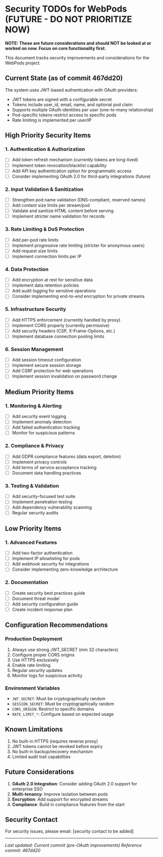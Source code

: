 # Security TODOs for WebPods (FUTURE - DO NOT PRIORITIZE NOW)

**NOTE: These are future considerations and should NOT be looked at or worked on now. Focus on core functionality first.**

This document tracks security improvements and considerations for the WebPods project.

## Current State (as of commit 467dd20)

The system uses JWT-based authentication with OAuth providers:

- JWT tokens are signed with a configurable secret
- Tokens include user_id, email, name, and optional pod claim
- Supports multiple OAuth identities per user (one-to-many relationship)
- Pod-specific tokens restrict access to specific pods
- Rate limiting is implemented per user/IP

## High Priority Security Items

### 1. Authentication & Authorization

- [ ] Add token refresh mechanism (currently tokens are long-lived)
- [ ] Implement token revocation/blacklist capability
- [ ] Add API key authentication option for programmatic access
- [ ] Consider implementing OAuth 2.0 for third-party integrations (future)

### 2. Input Validation & Sanitization

- [ ] Strengthen pod name validation (DNS-compliant, reserved names)
- [ ] Add content size limits per stream/pod
- [ ] Validate and sanitize HTML content before serving
- [ ] Implement stricter name validation for records

### 3. Rate Limiting & DoS Protection

- [ ] Add per-pod rate limits
- [ ] Implement progressive rate limiting (stricter for anonymous users)
- [ ] Add request size limits
- [ ] Implement connection limits per IP

### 4. Data Protection

- [ ] Add encryption at rest for sensitive data
- [ ] Implement data retention policies
- [ ] Add audit logging for sensitive operations
- [ ] Consider implementing end-to-end encryption for private streams

### 5. Infrastructure Security

- [ ] Add HTTPS enforcement (currently handled by proxy)
- [ ] Implement CORS properly (currently permissive)
- [ ] Add security headers (CSP, X-Frame-Options, etc.)
- [ ] Implement database connection pooling limits

### 6. Session Management

- [ ] Add session timeout configuration
- [ ] Implement secure session storage
- [ ] Add CSRF protection for web operations
- [ ] Implement session invalidation on password change

## Medium Priority Items

### 1. Monitoring & Alerting

- [ ] Add security event logging
- [ ] Implement anomaly detection
- [ ] Add failed authentication tracking
- [ ] Monitor for suspicious patterns

### 2. Compliance & Privacy

- [ ] Add GDPR compliance features (data export, deletion)
- [ ] Implement privacy controls
- [ ] Add terms of service acceptance tracking
- [ ] Document data handling practices

### 3. Testing & Validation

- [ ] Add security-focused test suite
- [ ] Implement penetration testing
- [ ] Add dependency vulnerability scanning
- [ ] Regular security audits

## Low Priority Items

### 1. Advanced Features

- [ ] Add two-factor authentication
- [ ] Implement IP allowlisting for pods
- [ ] Add webhook security for integrations
- [ ] Consider implementing zero-knowledge architecture

### 2. Documentation

- [ ] Create security best practices guide
- [ ] Document threat model
- [ ] Add security configuration guide
- [ ] Create incident response plan

## Configuration Recommendations

### Production Deployment

1. Always use strong JWT_SECRET (min 32 characters)
2. Configure proper CORS origins
3. Use HTTPS exclusively
4. Enable rate limiting
5. Regular security updates
6. Monitor logs for suspicious activity

### Environment Variables

- `JWT_SECRET`: Must be cryptographically random
- `SESSION_SECRET`: Must be cryptographically random
- `CORS_ORIGIN`: Restrict to specific domains
- `RATE_LIMIT_*`: Configure based on expected usage

## Known Limitations

1. No built-in HTTPS (requires reverse proxy)
2. JWT tokens cannot be revoked before expiry
3. No built-in backup/recovery mechanism
4. Limited audit trail capabilities

## Future Considerations

1. **OAuth 2.0 Integration**: Consider adding OAuth 2.0 support for enterprise SSO
2. **Multi-tenancy**: Improve isolation between pods
3. **Encryption**: Add support for encrypted streams
4. **Compliance**: Build in compliance features from the start

## Security Contact

For security issues, please email: [security contact to be added]

---

_Last updated: Current commit (pre-OAuth improvements)_
_Reference commit: 467dd20_
